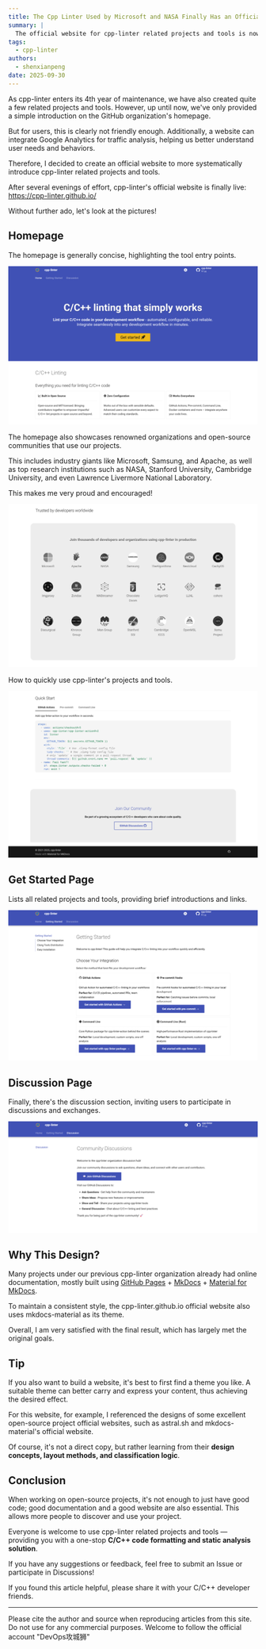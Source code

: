 ```yaml
---
title: The Cpp Linter Used by Microsoft and NASA Finally Has an Official Website!
summary: |
  The official website for cpp-linter related projects and tools is now live at [https://cpp-linter.github.io/](https://cpp-linter.github.io/). Everyone is welcome to visit and use it.
tags:
  - cpp-linter
authors:
  - shenxianpeng
date: 2025-09-30
---
```


As cpp-linter enters its 4th year of maintenance, we have also created quite a few related projects and tools. However, up until now, we've only provided a simple introduction on the GitHub organization's homepage.

But for users, this is clearly not friendly enough. Additionally, a website can integrate Google Analytics for traffic analysis, helping us better understand user needs and behaviors.

Therefore, I decided to create an official website to more systematically introduce cpp-linter related projects and tools.

After several evenings of effort, cpp-linter's official website is finally live: https://cpp-linter.github.io/

Without further ado, let's look at the pictures!

## Homepage

The homepage is generally concise, highlighting the tool entry points.

![Homepage-1](index-1.png)

The homepage also showcases renowned organizations and open-source communities that use our projects.

This includes industry giants like Microsoft, Samsung, and Apache, as well as top research institutions such as NASA, Stanford University, Cambridge University, and even Lawrence Livermore National Laboratory.

This makes me very proud and encouraged!

![Homepage-2](index-2.png)

How to quickly use cpp-linter's projects and tools.

![Homepage-3](index-3.png)

## Get Started Page

Lists all related projects and tools, providing brief introductions and links.

![Get Started Page](get-start.png)

## Discussion Page

Finally, there's the discussion section, inviting users to participate in discussions and exchanges.

![Discussion Page](discussion.png)

## Why This Design?

Many projects under our previous cpp-linter organization already had online documentation, mostly built using [GitHub Pages](https://pages.github.com/) + [MkDocs](https://www.mkdocs.org/) + [Material for MkDocs](https://squidfunk.github.io/mkdocs-material/).

To maintain a consistent style, the cpp-linter.github.io official website also uses mkdocs-material as its theme.

Overall, I am very satisfied with the final result, which has largely met the original goals.

## Tip

If you also want to build a website, it's best to first find a theme you like. A suitable theme can better carry and express your content, thus achieving the desired effect.

For this website, for example, I referenced the designs of some excellent open-source project official websites, such as astral.sh and mkdocs-material's official website.

Of course, it's not a direct copy, but rather learning from their **design concepts, layout methods, and classification logic**.

## Conclusion

When working on open-source projects, it's not enough to just have good code; good documentation and a good website are also essential. This allows more people to discover and use your project.

Everyone is welcome to use cpp-linter related projects and tools — providing you with a one-stop **C/C++ code formatting and static analysis solution**.

If you have any suggestions or feedback, feel free to submit an Issue or participate in Discussions!

If you found this article helpful, please share it with your C/C++ developer friends.

---

Please cite the author and source when reproducing articles from this site. Do not use for any commercial purposes. Welcome to follow the official account "DevOps攻城狮"
